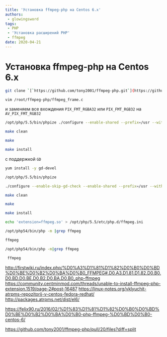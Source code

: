 ```yaml
---
title: 'Установка ffmpeg-php на Centos 6.x'
authors: 
 - glowingsword
tags:
 - PHP
 - 'Установка расширений PHP'
 - ffmpeg
date: 2020-04-21
---
```

# Установка ffmpeg-php на Centos 6.x
``` bash
git clone `[`https://github.com/tony2001/ffmpeg-php.git`](https://github.com/tony2001/ffmpeg-php.git)
```

``` bash
vim /root/ffmpeg-php/ffmpeg_frame.c
```
и заменяем все вхождения `PIX_FMT_RGBA32` или `PIX_FMT_RGB32` на `AV_PIX_FMT_RGB32`
``` bash
/opt/php/5.5/bin/phpize ./configure --enable-shared --prefix=/usr --with-php-config=/opt/php/5.5/bin/php-config
```
``` bash
make clean
```
``` bash
make
```
``` bash
make install
```
с поддержкой `GD`
``` bash
yum install -y gd-devel
```
``` bash
/opt/php/5.5/bin/phpize 
```
``` bash
./configure --enable-skip-gd-check --enable-shared --prefix=/usr --with-php-config=/opt/php/5.5/bin/php-config
```
``` bash
make clean
```
``` bash
make
```
``` bash
make install
```

``` bash
echo 'extension=ffmpeg.so' > /opt/php/5.5/etc/php.d/ffmpeg.ini 
``` 
``` bash
/opt/php54/bin/php -m |grep ffmpeg
```
``` bash
ffmpeg
```
``` bash
/opt/php54/bin/php -m|grep ffmpeg
```
``` bash
 ffmpeg
```

<http://firstwiki.ru/index.php/%D0%A3%D1%81%D1%82%D0%B0%D0%BD%D0%BE%D0%B2%D0%BA%D0%B0_FFMPEG#.D0.A3.D1.81.D1.82.D0.B0.D0.BD.D0.BE.D0.B2.D0.BA.D0.B0_php-ffmpeg>
<https://community.centminmod.com/threads/unable-to-install-ffmpeg-php-extension.1519/page-2#post-16487>
<https://linux-notes.org/vklyuchit-atrpms-repozitorij-v-centos-fedora-redhat/>
<http://packages.atrpms.net/dist/el6/>

<https://felix90.ru/2016/02/%D1%83%D1%81%D1%82%D0%B0%D0%BD%D0%BE%D0%B2%D0%BA%D0%B0-php-ffmpeg-%D0%BD%D0%B0-centos-6/>

<https://github.com/tony2001/ffmpeg-php/pull/20/files?diff=split>
